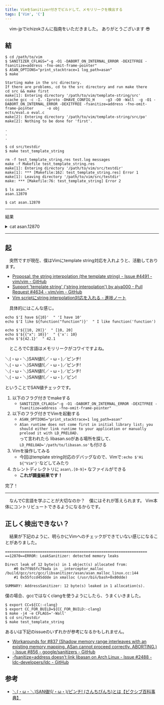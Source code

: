 ```yaml
---
title: VimをSanitizer付きでビルドして、メモリリークを検出する
tags: ['Vim', 'C']
---
```


　vim-jpでichizokさんに指南をいただきました。
ありがとうございます :sunglasses:

## 結

```shell-session
$ cd /path/to/vim
$ SANITIZER_CFLAGS="-g -O1 -DABORT_ON_INTERNAL_ERROR -DEXITFREE -fsanitize=address -fno-omit-frame-pointer"
$ ASAN_OPTIONS="print_stacktrace=1 log_path=asan"
$ make

Starting make in the src directory.
If there are problems, cd to the src directory and run make there
cd src && make first
make[1]: Entering directory '/path/to/vim/template-string/src'
ccache gcc -c -I. -Iproto -DHAVE_CONFIG_H     -g3 -O0 -Wall  -g -O1 -DABORT_ON_INTERNAL_ERROR -DEXITFREE -fsanitize=address -fno-omit-frame-pointer      -o obj
ects/eval.o eval.c
make[2]: Entering directory '/path/to/vim/template-string/src/po'
make[2]: Nothing to be done for 'first'.

.
.
.

$ cd src/testdir
$ make test_template_string

rm -f test_template_string.res test.log messages
make -f Makefile test_template_string.res
make[1]: Entering directory '/path/to/vim/src/testdir'
make[1]: *** [Makefile:162: test_template_string.res] Error 1
make[1]: Leaving directory '/path/to/vim/src/testdir'
make: *** [Makefile:76: test_template_string] Error 2

$ ls asan.*
asan.12870

$ cat asan.12870
```

- - - - -

結果

<details>
<summary>cat asan.12870</summary>

<!-- {{{ -->

```
=================================================================
==35931==ERROR: LeakSanitizer: detected memory leaks

Direct leak of 520 byte(s) in 1 object(s) allocated from:
    #0 0x563181203441  (/path/to/vim/template-string/src/vim+0x233441)
    #1 0x7f590adfa521  (/usr/lib/libXt.so.6+0x13521)

Indirect leak of 21152 byte(s) in 1 object(s) allocated from:
    #0 0x563181203441  (/path/to/vim/template-string/src/vim+0x233441)
    #1 0x7f590a88d291  (/usr/lib/libxcb.so.1+0xc291)

Indirect leak of 16384 byte(s) in 1 object(s) allocated from:
    #0 0x563181203441  (/path/to/vim/template-string/src/vim+0x233441)
    #1 0x7f590acd7c13  (/usr/lib/libX11.so.6+0x30c13)

Indirect leak of 5040 byte(s) in 2 object(s) allocated from:
    #0 0x563181203441  (/path/to/vim/template-string/src/vim+0x233441)
    #1 0x7f590acd7f7d  (/usr/lib/libX11.so.6+0x30f7d)

Indirect leak of 4688 byte(s) in 1 object(s) allocated from:
    #0 0x563181203441  (/path/to/vim/template-string/src/vim+0x233441)
    #1 0x7f590acd78bf  (/usr/lib/libX11.so.6+0x308bf)
    #2 0x5631814de807  (/path/to/vim/template-string/src/vim+0x50e807)
    #3 0x5631814af9ae  (/path/to/vim/template-string/src/vim+0x4df9ae)
    #4 0x563181718296  (/path/to/vim/template-string/src/vim+0x748296)
    #5 0x563181714ff6  (/path/to/vim/template-string/src/vim+0x744ff6)
    #6 0x7f590a8db152  (/usr/lib/libc.so.6+0x27152)

Indirect leak of 2372 byte(s) in 1 object(s) allocated from:
    #0 0x563181203612  (/path/to/vim/template-string/src/vim+0x233612)
    #1 0x7f590a88d47c  (/usr/lib/libxcb.so.1+0xc47c)

Indirect leak of 628 byte(s) in 1 object(s) allocated from:
    #0 0x563181203289  (/path/to/vim/template-string/src/vim+0x233289)
    #1 0x7f590acd83f1  (/usr/lib/libX11.so.6+0x313f1)

Indirect leak of 168 byte(s) in 1 object(s) allocated from:
    #0 0x563181203441  (/path/to/vim/template-string/src/vim+0x233441)
    #1 0x7f590acd81a0  (/usr/lib/libX11.so.6+0x311a0)

Indirect leak of 160 byte(s) in 1 object(s) allocated from:
    #0 0x563181203289  (/path/to/vim/template-string/src/vim+0x233289)
    #1 0x7f590acc67cc  (/usr/lib/libX11.so.6+0x1f7cc)

Indirect leak of 152 byte(s) in 1 object(s) allocated from:
    #0 0x563181203441  (/path/to/vim/template-string/src/vim+0x233441)
    #1 0x7f590ad3db8f  (/usr/lib/libX11.so.6+0x96b8f)

Indirect leak of 132 byte(s) in 6 object(s) allocated from:
    #0 0x563181203289  (/path/to/vim/template-string/src/vim+0x233289)
    #1 0x7f590adfa2f5  (/usr/lib/libXt.so.6+0x132f5)

Indirect leak of 128 byte(s) in 1 object(s) allocated from:
    #0 0x563181203441  (/path/to/vim/template-string/src/vim+0x233441)
    #1 0x7f590acd7e2c  (/usr/lib/libX11.so.6+0x30e2c)

Indirect leak of 128 byte(s) in 1 object(s) allocated from:
    #0 0x563181203441  (/path/to/vim/template-string/src/vim+0x233441)
    #1 0x7f590acd180c  (/usr/lib/libX11.so.6+0x2a80c)

Indirect leak of 112 byte(s) in 1 object(s) allocated from:
    #0 0x563181203441  (/path/to/vim/template-string/src/vim+0x233441)
    #1 0x7f590acd7efd  (/usr/lib/libX11.so.6+0x30efd)

Indirect leak of 104 byte(s) in 1 object(s) allocated from:
    #0 0x563181203441  (/path/to/vim/template-string/src/vim+0x233441)
    #1 0x7f590ace6f3f  (/usr/lib/libX11.so.6+0x3ff3f)

Indirect leak of 72 byte(s) in 1 object(s) allocated from:
    #0 0x563181203441  (/path/to/vim/template-string/src/vim+0x233441)
    #1 0x7f590acd7c76  (/usr/lib/libX11.so.6+0x30c76)

Indirect leak of 48 byte(s) in 1 object(s) allocated from:
    #0 0x563181203289  (/path/to/vim/template-string/src/vim+0x233289)
    #1 0x7f590ace7055  (/usr/lib/libX11.so.6+0x40055)

Indirect leak of 48 byte(s) in 1 object(s) allocated from:
    #0 0x563181203289  (/path/to/vim/template-string/src/vim+0x233289)
    #1 0x7f590ace703e  (/usr/lib/libX11.so.6+0x4003e)

Indirect leak of 40 byte(s) in 1 object(s) allocated from:
    #0 0x563181203289  (/path/to/vim/template-string/src/vim+0x233289)
    #1 0x7f590ace914e  (/usr/lib/libX11.so.6+0x4214e)

Indirect leak of 32 byte(s) in 1 object(s) allocated from:
    #0 0x563181203289  (/path/to/vim/template-string/src/vim+0x233289)
    #1 0x7f590a88faa7  (/usr/lib/libxcb.so.1+0xeaa7)

Indirect leak of 32 byte(s) in 1 object(s) allocated from:
    #0 0x563181203612  (/path/to/vim/template-string/src/vim+0x233612)
    #1 0x7f590a89056f  (/usr/lib/libxcb.so.1+0xf56f)

Indirect leak of 24 byte(s) in 1 object(s) allocated from:
    #0 0x563181203289  (/path/to/vim/template-string/src/vim+0x233289)
    #1 0x7f590ace7656  (/usr/lib/libX11.so.6+0x40656)

Indirect leak of 21 byte(s) in 1 object(s) allocated from:
    #0 0x563181203289  (/path/to/vim/template-string/src/vim+0x233289)
    #1 0x7f590acd7d95  (/usr/lib/libX11.so.6+0x30d95)

Indirect leak of 16 byte(s) in 1 object(s) allocated from:
    #0 0x563181203289  (/path/to/vim/template-string/src/vim+0x233289)
    #1 0x7f590a89092e  (/usr/lib/libxcb.so.1+0xf92e)

Indirect leak of 10 byte(s) in 1 object(s) allocated from:
    #0 0x563181180e99  (/path/to/vim/template-string/src/vim+0x1b0e99)
    #1 0x7f590acd181d  (/usr/lib/libX11.so.6+0x2a81d)

Indirect leak of 3 byte(s) in 1 object(s) allocated from:
    #0 0x563181180e99  (/path/to/vim/template-string/src/vim+0x1b0e99)
    #1 0x7f590acd78d4  (/usr/lib/libX11.so.6+0x308d4)

SUMMARY: AddressSanitizer: 52214 byte(s) leaked in 32 allocation(s).
```

<!-- }}} -->

</details>

- - - - -

## 起

　突然ですが現在、僕はVimにtemplate string対応を入れようと、活動しております。

- [Proposal: the string interpolation (the template string) - Issue #4491 - vim/vim - GitHub](https://github.com/vim/vim/issues/4491)
- [Support 'template string' ('string interpolation') by aiya000 - Pull Request #4634 - vim/vim - GitHub](https://github.com/vim/vim/pull/4634)
- [Vim scriptにstring interpolation対応を入れる - 進捗ノート](https://shinchoku.net/notes/38463)

　具体的にはこんな感じ。

```vim
echo $'I have ${10}'  " 'I have 10'
echo $'I like ${function("function")}'  " I like function('function')

echo $'${[10, 20]}'  " [10, 20]
echo $'${{"x": 10}}'  " {'x': 10}
echo $'${42.1}'  " 42.1
```

　ところでC言語はメモリリークがコワイですよね。

＼(・ω・＼)SAN値!(／・ω・)／ピンチ!  
＼(・ω・＼)SAN値!(／・ω・)／ピンチ!  
＼(・ω・＼)SAN値!(／・ω・)／ピンチ!  
＼(・ω・＼)SAN値!(／・ω・)／ピン!

ということでSAN値チェックです。

1. 以下のフラグ付きでmakeする
    - `SANITIZER_CFLAGS="-g -O1 -DABORT_ON_INTERNAL_ERROR -DEXITFREE -fsanitize=address -fno-omit-frame-pointer"`
1. 以下のフラグ付きでVimを起動する
    - `ASAN_OPTIONS="print_stacktrace=1 log_path=asan"`
    - `ASan runtime does not come first in initial library list; you should either link runtime to your application or manually preload it with LD_PRELOAD.`  
      って言われたら libasan.soがある場所を探して、`LD_PRELOAD='/path/to/libasan.so'`も付ける
1. Vimを操作してみる
    - 今回はtemplate string対応のデバッグなので、Vimで`:echo $'Hi ${"Vim"}'`などしてみたり
1. カレントディレクトリに `asan\.[0-9]+` なファイルができる
    - **これが調査結果です！**

完了！

- - -

　なんでC言語を学ぶことが大切なのか？　僕にはそれが答えられます。
Vim本体にコントリビュートできるようになるからです。

## 正しく検出できない？

　結果が下記のように、明らかにVimへのチェックができていない感じになることがありました。

```
=================================================================
==12870==ERROR: LeakSanitizer: detected memory leaks

Direct leak of 12 byte(s) in 1 object(s) allocated from:
    #0 0x7f9b5fc79ada in __interceptor_malloc /build/gcc/src/gcc/libsanitizer/asan/asan_malloc_linux.cc:144
    #1 0x55fccd45ddde in xmalloc (/usr/bin/bash+0x80dde)

SUMMARY: AddressSanitizer: 12 byte(s) leaked in 1 allocation(s).
```

僕の場合、gccではなくclangを使うようにしたら、うまくいきました。

```shell-session
$ export CC=${CC:-clang}
$ export CC_FOR_BUILD=${CC_FOR_BUILD:-clang}
$ make -j4 -e CFLAGS='-Wall'
$ cd src/testdir
$ make test_template_string
```

あるいは下記のissueのいずれかが参考になるかもしれません。

- [Workarounds for #837 (Shadow memory range interleaves with an existing memory mapping. ASan cannot proceed correctly. ABORTING.) - Issue #856 - google/sanitizers - GitHub](https://github.com/google/sanitizers/issues/856)
- [-fsanitize=address doesn't link libasan on Arch Linux - Issue #2488 - ldc-developers/ldc - GitHub](https://github.com/ldc-developers/ldc/issues/2488)

## 参考

- [＼(・ω・＼)SAN値!(/・ω・)/ピンチ! (さんちぴんち)とは【ピクシブ百科事典】](https://dic.pixiv.net/a/%EF%BC%BC%28%E3%83%BB%CF%89%E3%83%BB%EF%BC%BC%29SAN%E5%80%A4%21%28%2F%E3%83%BB%CF%89%E3%83%BB%29%2F%E3%83%94%E3%83%B3%E3%83%81%21)
